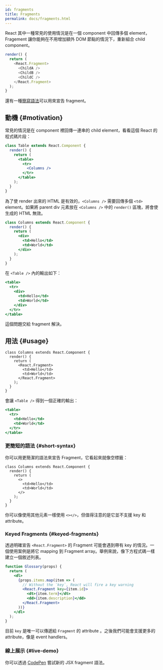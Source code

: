 ```yaml
---
id: fragments
title: Fragments
permalink: docs/fragments.html
---
```


React 其中一種常見的使用情況是在一個 component 中回傳多個 element，Fragement 讓你能夠在不用增加額外 DOM 節點的情況下，重新組合 child component。

```js
render() {
  return (
    <React.Fragment>
      <ChildA />
      <ChildB />
      <ChildC />
    </React.Fragment>
  );
}
```

還有一種[簡寫語法](#short-syntax)可以用來宣告 fragment。
<!-- There is also a new [short syntax](#short-syntax) for declaring them. -->

## 動機 {#motivation}

常見的情況是在 component 裡回傳一連串的 child element，看看這個 React 的程式碼片段：

```jsx
class Table extends React.Component {
  render() {
    return (
      <table>
        <tr>
          <Columns />
        </tr>
      </table>
    );
  }
}
```

為了使 render 出來的 HTML 是有效的，`<Columns />` 需要回傳多個 `<td>` element。如果將 parent div 元素放在 `<Columns />` 中的 `render()` 區塊，將會使生成的 HTML 無效。

```jsx
class Columns extends React.Component {
  render() {
    return (
      <div>
        <td>Hello</td>
        <td>World</td>
      </div>
    );
  }
}
```

在 `<Table />` 內的輸出如下：

```jsx
<table>
  <tr>
    <div>
      <td>Hello</td>
      <td>World</td>
    </div>
  </tr>
</table>
```

這個問題交給 fragment 解決。

## 用法 {#usage}

```jsx{4,7}
class Columns extends React.Component {
  render() {
    return (
      <React.Fragment>
        <td>Hello</td>
        <td>World</td>
      </React.Fragment>
    );
  }
}
```

會讓 `<Table />` 得到一個正確的輸出：

```jsx
<table>
  <tr>
    <td>Hello</td>
    <td>World</td>
  </tr>
</table>
```

### 更簡短的語法 {#short-syntax}

你可以用更簡潔的語法來宣告 Fragment，它看起來就像空標籤：

```jsx{4,7}
class Columns extends React.Component {
  render() {
    return (
      <>
        <td>Hello</td>
        <td>World</td>
      </>
    );
  }
}
```
你可以像使用其他元素一樣使用 `<></>`，但值得注意的是它並不支援 key 和 attribute。

### Keyed Fragments {#keyed-fragments}

透過明確宣告 `<React.Fragment>` 的 Fragment 可能會遇到帶有 key 的情況。一個使用案例是將它 mapping 到 Fragment array。舉例來說，像下方程式碼一樣建立一個敘述列表。 

```jsx
function Glossary(props) {
  return (
    <dl>
      {props.items.map(item => (
        // Without the `key`, React will fire a key warning
        <React.Fragment key={item.id}>
          <dt>{item.term}</dt>
          <dd>{item.description}</dd>
        </React.Fragment>
      ))}
    </dl>
  );
}
```

目前 `key` 是唯一可以傳遞給 `Fragment` 的 attribute 。之後我們可能會支援更多的 attribute，像是 event handlers。

### 線上展示 {#live-demo}

你可以透過 [CodePen](https://codepen.io/reactjs/pen/VrEbjE?editors=1000) 嘗試新的 JSX fragment 語法。
